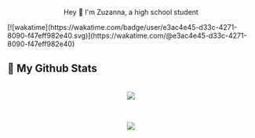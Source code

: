 



<p align="center">Hey 👋 I'm Zuzanna, a high school student</p>[![wakatime](https://wakatime.com/badge/user/e3ac4e45-d33c-4271-8090-f47eff982e40.svg)](https://wakatime.com/@e3ac4e45-d33c-4271-8090-f47eff982e40)

## 🚀 My Github Stats

<div align="center">
<br>
<img  src="https://github-readme-stats.vercel.app/api?username=ZuzannaZawartka&show_icons=true&theme=tokyonight" />
</div>

##

<br>

 <div align="center">
 <img align="center" src="https://github-readme-stats.vercel.app/api/top-langs/?username=ZuzannaZawartka&theme=tokyonight&layout=compact)](https://github.com/ZuzannaZawartka/github-readme-stats" />
</a>
 </div>








